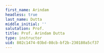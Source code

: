 ```yaml
---
first_name: Arindam
headless: true
last_name: Dutta
middle_initial: ''
salutation: Prof.
title: Prof. Arindam Dutta
type: instructor
uid: 802c1474-03bd-08cb-bf2b-230180a5cf37
---
```

